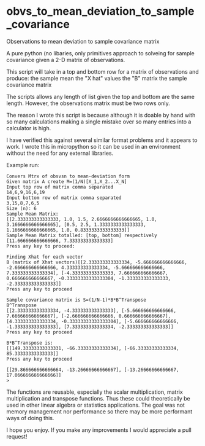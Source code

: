 # obvs_to_mean_deviation_to_sample_covariance
Observations to mean deviation to sample covariance matrix

A pure python (no libaries, only primitives approach to solveing for sample covariance given a 2-D matrix of observations.

This script will take in a top and bottom row for a matrix of observations and produce:
  the sample mean
  the "X hat" values
  the "B" matrix
  the sample covariance matrix

The scripts allows any length of list given the top and bottom are the same length. However, the observations matrix must be two rows only.

The reason I wrote this script is because although it is doable by hand with so many calculations making a single mistake over so many entries into
a calculator is high.

I have verified this against several similar format problems and it appears to work. I wrote this in micropython so it can be used in an environment
without the need for any external libraries.

Example run:

    Convers Mtrx of obsvsn to mean-deviation form
    Given matrix A create M=(1/N)[X_1,X_2...X_N]
    Input top row of matrix comma separated
    14,6,9,16,6,19
    Input bottom row of matrix comma separated
    3,15,8,7,6,5
    Size (n): 6
    Sample Mean Matrix: 
    [[2.333333333333333, 1.0, 1.5, 2.6666666666666665, 1.0, 3.1666666666666665], [0.5, 2.5, 1.3333333333333333, 1.1666666666666665, 1.0, 0.8333333333333333]]
    Sample Mean Matrix totalled: [top, bottom] respectively
    [11.666666666666666, 7.333333333333333]
    Press any key to proceed:
    
    Finding Xhat for each vector
    B (matrix of Xhat vectors)[[2.333333333333334, -5.666666666666666, -2.666666666666666, 4.333333333333334, -5.666666666666666, 7.333333333333334], [-4.333333333333333, 7.666666666666667, 0.666666666666667, -0.33333333333333304, -1.333333333333333, -2.333333333333333]]
    Press any key to proceed
    
    Sample covariance matrix is S=(1/N-1)*B*B^Transpose
    B^Transpose
    [[2.333333333333334, -4.333333333333333], [-5.666666666666666, 7.666666666666667], [-2.666666666666666, 0.666666666666667], [4.333333333333334, -0.33333333333333304], [-5.666666666666666, -1.333333333333333], [7.333333333333334, -2.333333333333333]]
    Press any key to proceed
    
    B*B^Transpose is:
    [[149.33333333333331, -66.33333333333334], [-66.33333333333334, 85.33333333333333]]
    Press any key to proceed
    
    [[29.866666666666664, -13.26666666666667], [-13.26666666666667, 17.066666666666666]]
    > 

The functions are reusable, especially the scalar multiplication, matrix multiplication and transpose functions. Thus these could theoretically be
used in other linear algebra or statistics applications. The goal was not memory management nor performance so there may be more performant ways
of doing this.

I hope you enjoy. If you make any improvements I would appreciate a pull request!
